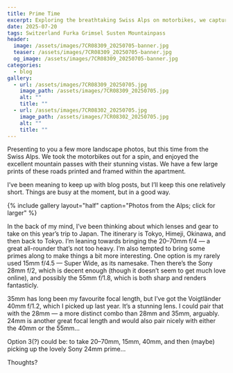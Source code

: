 ```yaml
---
title: Prime Time
excerpt: Exploring the breathtaking Swiss Alps on motorbikes, we captured stunning landscape photos of mountain passes and vistas. This post shares highlights from our alpine adventure, plus musings on camera gear choices for my upcoming Japan trip, including versatile lenses and prime options for travel photography.
date: 2025-07-20
tags: Switzerland Furka Grimsel Susten Mountainpass
header:
  image: /assets/images/7CR08309_20250705-banner.jpg
  teaser: /assets/images/7CR08309_20250705-banner.jpg
  og_image: /assets/images/7CR08309_20250705-banner.jpg
categories:
  - blog
gallery:
  - url: /assets/images/7CR08309_20250705.jpg
    image_path: /assets/images/7CR08309_20250705.jpg
    alt: ""
    title: ""
  - url: /assets/images/7CR08302_20250705.jpg
    image_path: /assets/images/7CR08302_20250705.jpg
    alt: ""
    title: ""
---
```


Presenting to you a few more landscape photos, but this time from the Swiss Alps. We took the motorbikes out for a spin, and enjoyed the excellent mountain passes with their stunning vistas. We have a few large prints of these roads printed and framed within the apartment. 

I’ve been meaning to keep up with blog posts, but I’ll keep this one relatively short. Things are busy at the moment, but in a good way.

{% include gallery layout="half" caption="Photos from the Alps; click for larger" %}

In the back of my mind, I’ve been thinking about which lenses and gear to take on this year’s trip to Japan. The itinerary is Tokyo, Himeji, Okinawa, and then back to Tokyo. I’m leaning towards bringing the 20–70mm f/4 — a great all-rounder that’s not too heavy. I’m also tempted to bring some primes along to make things a bit more interesting. One option is my rarely used 15mm f/4.5 — Super Wide, as its namesake. Then there’s the Sony 28mm f/2, which is decent enough (though it doesn’t seem to get much love online), and possibly the 55mm f/1.8, which is both sharp and renders fantasticly.

35mm has long been my favourite focal length, but I’ve got the Voigtländer 40mm f/1.2, which I picked up last year. It’s a stunning lens. I could pair that with the 28mm — a more distinct combo than 28mm and 35mm, arguably. 24mm is another great focal length and would also pair nicely with either the 40mm or the 55mm…

Option 3(?) could be: to take 20–70mm, 15mm, 40mm, and then (maybe) picking up the lovely Sony 24mm prime…

Thoughts?